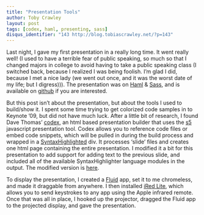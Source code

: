 ```yaml
---
title: "Presentation Tools"
author: Toby Crawley
layout: post
tags: [codex, haml, presenting, sass]
disqus_identifier: "143 http://blog.tobiascrawley.net/?p=143"
---
```



<div class="padding">

</div><!-- end .padding -->
<div class="border-gray"></div>
<div class="padding">

<p>Last night, I gave my first presentation in a really long time. It went really well! (I used to have a terrible fear of public speaking, so much so that I changed majors in college to avoid having to take a public speaking class (I switched back, because I realized I was being foolish. I&#x2019;m glad I did, because I met a nice lady (we went out once, and it was the worst date of my life; but I digress))). The presentation was on <a href="http://haml.hamptoncatlin.com/docs/rdoc/classes/Haml.html">Haml</a> &amp; <a href="http://haml.hamptoncatlin.com/docs/rdoc/classes/Sass.html">Sass</a>, and is available on <a href="http://github.com/tobias/haml_sass_presentation">github</a> if you are interested.   </p>

<p>But this post isn&#x2019;t about the presentation, but about the tools I used to build/show it. I spent some time trying to get colorized code samples in to Keynote &#x2019;09, but did not have much luck. After a little bit of research, I found Dave Thomas&#x2019; <a href="http://github.com/pragdave/codex">codex</a>, an html based presentation builder that uses the <a href="http://meyerweb.com/eric/tools/s5/">s5</a> javascript presentation tool. Codex allows you to reference code files or embed code snippets, which will be pulled in during the build process and wrapped in a <a href="http://alexgorbatchev.com/wiki/SyntaxHighlighter">SyntaxHighlighted</a> div. It processes &#x2018;slide&#x2019; files and creates one html page containing the entire presentation. I modified it a bit for this presentation to add support for adding text to the previous slide, and included all of the available SyntaxHighlighter language modules in the output. The modified version is <a href="http://github.com/tobias/codex">here</a>. </p>

<p>To display the presentation, I created a <a href="http://fluidapp.com">Fluid</a> app, set it to me chromeless, and made it draggable from anywhere. I then installed <a href="http://www.filewell.com/iRedLite/">iRed Lite</a>, which allows you to send keystrokes to any app using the Apple infrared remote. Once that was all in place, I hooked up the projector, dragged the Fluid app to the projected display, and gave the presentation.</p>				


<!-- end .postmetadata -->












</div><!-- end .padding -->

